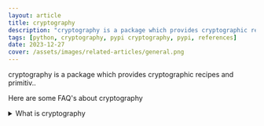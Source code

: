 ```yaml
---
layout: article
title: cryptography
description: "cryptography is a package which provides cryptographic recipes and primitiv.."
tags: [python, cryptography, pypi cryptography, pypi, references]
date: 2023-12-27
cover: /assets/images/related-articles/general.png
---
```


cryptography is a package which provides cryptographic recipes and primitiv..

Here are some FAQ's about cryptography
<details>
<summary>What is cryptography</summary>
cryptography is a package which provides cryptographic recipes and primitiv..
</details>
